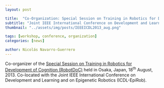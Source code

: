 ```yaml
---
layout: post

title:  "Co-Organization: Special Session on Training in Robotics for Development of Cognition (RobotDoC)"
subtitle: "Joint IEEE International Conference on Development and Learning and on Epigenetic Robotics (ICDL-EpiRob)"
thumbnail: "../assets/img/posts/IEEEICDL2013_aug.png"

tags: [workshop, conference, organization]
categories: [news]

author: Nicolás Navarro-Guerrero
---
```


Co-organizer of the <a href="http://www.er.ams.eng.osaka-u.ac.jp/icdl-epirob-2013/specialsession-vollmer.html" target="_blank">Special Session on Training in Robotics for Development of Cognition (RobotDoC)</a> held in Osaka, Japan, 18<sup>th</sup> August, 2013. Co-located with the Joint IEEE International Conference on Development and Learning and on Epigenetic
Robotics (ICDL-EpiRob).

<!--more-->

